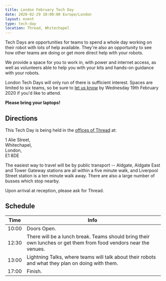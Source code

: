 ```yaml
---
title: London February Tech Day
date: 2020-02-29 10:00:00 Europe/London
layout: event
type: tech-day
location: Thread, Whitechapel
---
```


Tech Days are opportunities for teams to spend a whole day working on their
robot with lots of help available. They're also an opportunity to see how other
teams are doing or get more direct help with your robots.

We provide a space for you to work in, with power and internet access, as well
as volunteers able to help you with your kits and hands-on guidance with your
robots.

London Tech Days will only run of there is sufficient interest. Spaces are
limited to six teams, so be sure to [let us know][tech-day-signup] by Wednesday
19th February 2020 if you'd like to attend.

**Please bring your laptops!**

## Directions

This Tech Day is being held in the [offices of Thread][venue-map] at:

1 Alie Street,  
Whitechapel,  
London,  
E1 8DE

The easiest way to travel will be by public transport -- Aldgate, Aldgate East
and Tower Gateway stations are all within a five minute walk, and Liverpool
Street station is a ten minute walk away. There are also a large number of
busses which stop nearby.

Upon arrival at reception, please ask for Thread.

## Schedule

| Time  | Info |
|-------|------|
| 10:00 | Doors Open. |
| 12:30 | There will be a lunch break. Teams should bring their own lunches or get them from food vendors near the venues. |
| 13:00 | Lightning Talks, where teams will talk about their robots and what they plan on doing with them. |
| 17:00 | Finish. |

[venue-map]: https://goo.gl/13LbAL
[tech-day-signup]: https://forms.gle/vSrzt4o85542MGcv8
[teams-contact]: mailto:teams@studentrobotics.org
